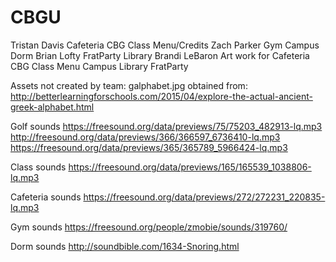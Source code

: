 # CBGU
Tristan Davis
	Cafeteria
	CBG
	Class
	Menu/Credits
Zach Parker
	Gym
	Campus
	Dorm
Brian Lofty
	FratParty
	Library
Brandi LeBaron
	Art work for
		Cafeteria
		CBG
		Class
		Menu
		Campus
		Library
		FratParty



Assets not created by team:
galphabet.jpg obtained from: http://betterlearningforschools.com/2015/04/explore-the-actual-ancient-greek-alphabet.html

Golf sounds
https://freesound.org/data/previews/75/75203_482913-lq.mp3
http://freesound.org/data/previews/366/366597_6736410-lq.mp3
https://freesound.org/data/previews/365/365789_5966424-lq.mp3

Class sounds
https://freesound.org/data/previews/165/165539_1038806-lq.mp3

Cafeteria sounds
https://freesound.org/data/previews/272/272231_220835-lq.mp3

Gym sounds
https://freesound.org/people/zmobie/sounds/319760/

Dorm sounds
http://soundbible.com/1634-Snoring.html
